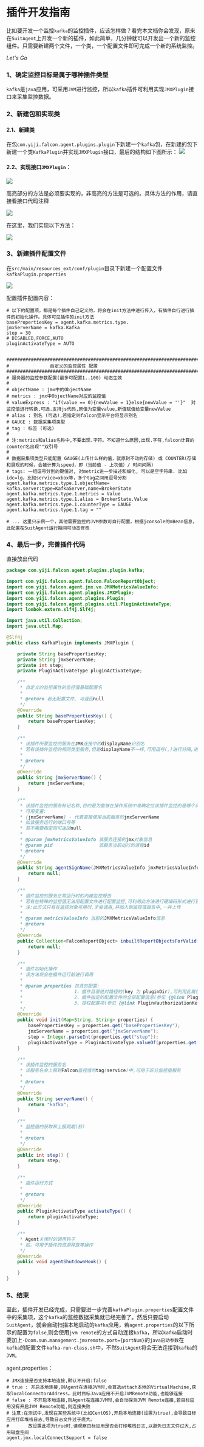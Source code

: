 # 插件开发指南

比如要开发一个监控`kafka`的监控插件，应该怎样做？看完本文档你会发现，原来在`SuitAgent`上开发一个新的插件，如此简单，几分钟就可以开发出一个新的监控组件。只需要新建两个文件，一个类，一个配置文件即可完成一个新的系统监控。

*Let's Go*

### 1、确定监控目标是属于哪种插件类型

`kafka`是`java`应用，可采用`JVM`进行监控，所以`kafka`插件可利用实现`JMXPlugin`接口来采集监控数据。

### 2、新建包和实现类

#### 2.1、新建类

在包`com.yiji.falcon.agent.plugins.plugin`下新建一个`kafka`包，在新建的包下新建一个类`KafkaPlugin`并实现`JMXPlugin`接口，最后的结构如下图所示：
![](http://ww3.sinaimg.cn/large/65e4f1e6gw1f82gz4v9afj20fk0iwwfn.jpg)

#### 2.2、实现接口`JMXPlugin`：

![](http://ww2.sinaimg.cn/large/65e4f1e6gw1f82h14yio6j20v007ywg9.jpg)

高亮部分的方法是必须要实现的，非高亮的方法是可选的。具体方法的作用，请直接看接口代码注释

![](http://ww2.sinaimg.cn/large/65e4f1e6gw1f82h1pfwwoj20ks0vsaee.jpg)

在这里，我们实现以下方法：

![](http://ww1.sinaimg.cn/large/65e4f1e6gw1f82h1wfd16j20xa0bkgnu.jpg)

### 3、新建插件配置文件

在`src/main/resources_ext/conf/plugin`目录下新建一个配置文件`kafkaPlugin.properties`

![](http://ww4.sinaimg.cn/large/65e4f1e6gw1f82h24jr4dj20hq0hoq4d.jpg)

配置插件配置内容：

```properties
# 以下的配置项，都是每个插件自己定义的，将会在init方法中进行传入，有插件自行进行插件的初始化操作。具体可见插件的init方法
basePropertiesKey = agent.kafka.metrics.type.
jmxServerName = kafka.Kafka
step = 30
# DISABLED,FORCE,AUTO
pluginActivateType = AUTO


################################################################################################
#				自定义的监控属性 配置
################################################################################################
# 服务器的监控参数配置(最多可配置1..100) 动态生效
#
# objectName : jmx中的ObjectName
# metrics : jmx中ObjectName对应的监控值
# valueExpress : "if(value == 0){newValue = 1}else{newValue = ''}"  对监控值进行转换,可选.支持js代码,原值为变量value,新值赋值给变量newValue
# alias : 别名 (可选),若指定则falcon显示平台将显示别名
# GAUGE : 数据采集项类型
# tag : 标签 (可选)
#
# 注:metrics和alias名称中,不要出现.字符。不知道什么原因,出现.字符,falcon计算的counter名出现""双引号
#
# 数据采集项类型只能配置 GAUGE(上传什么样的值，就原封不动的存储) 或 COUNTER(存储和展现的时候，会被计算为speed，即（当前值 - 上次值）/ 时间间隔)
# tags: 一组逗号分割的键值对, 对metric进一步描述和细化, 可以是空字符串. 比如idc=lg，比如service=xbox等，多个tag之间用逗号分割
agent.kafka.metrics.type.1.objectName= kafka.server:type=KafkaServer,name=BrokerState
agent.kafka.metrics.type.1.metrics = Value
agent.kafka.metrics.type.1.alias = BrokerState.Value
agent.kafka.metrics.type.1.counterType = GAUGE
agent.kafka.metrics.type.1.tag = ""

# ... 这里只示例一个，其他需要监控的JVM参数可自行配置，根据jconsole的mBean信息，此配置在SuitAgent运行期间可动态修改
```

### 4、最后一步，完善插件代码

直接放出代码

```java
package com.yiji.falcon.agent.plugins.plugin.kafka;

import com.yiji.falcon.agent.falcon.FalconReportObject;
import com.yiji.falcon.agent.jmx.vo.JMXMetricsValueInfo;
import com.yiji.falcon.agent.plugins.JMXPlugin;
import com.yiji.falcon.agent.plugins.Plugin;
import com.yiji.falcon.agent.plugins.util.PluginActivateType;
import lombok.extern.slf4j.Slf4j;

import java.util.Collection;
import java.util.Map;

@Slf4j
public class KafkaPlugin implements JMXPlugin {

    private String basePropertiesKey;
    private String jmxServerName;
    private int step;
    private PluginActivateType pluginActivateType;

    /**
     * 自定义的监控属性的监控值基础配置名
     *
     * @return 若无配置文件, 可返回null
     */
    @Override
    public String basePropertiesKey() {
        return basePropertiesKey;
    }

    /**
     * 该插件所要监控的服务在JMX连接中的displayName识别名
     * 若有该插件监控的相同类型服务,但是displayName不一样,可用逗号(,)进行分隔,进行统一监控
     *
     * @return
     */
    @Override
    public String jmxServerName() {
        return jmxServerName;
    }

    /**
     * 该插件监控的服务标记名称,目的是为能够在操作系统中准确定位该插件监控的是哪个具体服务
     * 可用变量:
     * {jmxServerName} - 代表直接使用当前服务的jmxServerName
     * 如该服务运行的端口号等
     * 若不需要指定则可返回null
     *
     * @param jmxMetricsValueInfo 该服务连接的jmx对象信息
     * @param pid                 该服务当前运行的进程id
     * @return
     */
    @Override
    public String agentSignName(JMXMetricsValueInfo jmxMetricsValueInfo, int pid) {
        return null;
    }

    /**
     * 插件监控的服务正常运行时的內建监控报告
     * 若有些特殊的监控值无法用配置文件进行配置监控,可利用此方法进行硬编码形式进行获取
     * 注:此方法只有在监控对象可用时,才会调用,并加入到监控值报告中,一并上传
     *
     * @param metricsValueInfo 当前的JMXMetricsValueInfo信息
     * @return
     */
    @Override
    public Collection<FalconReportObject> inbuiltReportObjectsForValid(JMXMetricsValueInfo metricsValueInfo) {
        return null;
    }

    /**
     * 插件初始化操作
     * 该方法将会在插件运行前进行调用
     *
     * @param properties 包含的配置:
     *                   1、插件目录绝对路径的(key 为 pluginDir),可利用此属性进行插件自定制资源文件读取
     *                   2、插件指定的配置文件的全部配置信息(参见 {@link Plugin#configFileName()} 接口项)
     *                   3、授权配置项(参见 {@link Plugin#authorizationKeyPrefix()} 接口项
     */
    @Override
    public void init(Map<String, String> properties) {
        basePropertiesKey = properties.get("basePropertiesKey");
        jmxServerName = properties.get("jmxServerName");
        step = Integer.parseInt(properties.get("step"));
        pluginActivateType = PluginActivateType.valueOf(properties.get("pluginActivateType"));
    }

    /**
     * 该插件监控的服务名
     * 该服务名会上报到Falcon监控值的tag(service)中,可用于区分监控值服务
     *
     * @return
     */
    @Override
    public String serverName() {
        return "kafka";
    }

    /**
     * 监控值的获取和上报周期(秒)
     *
     * @return
     */
    @Override
    public int step() {
        return step;
    }

    /**
     * 插件运行方式
     *
     * @return
     */
    @Override
    public PluginActivateType activateType() {
        return pluginActivateType;
    }

    /**
     * Agent关闭时的调用钩子
     * 如，可用于插件的资源释放等操作
     */
    @Override
    public void agentShutdownHook() {

    }
}

```

### 5、结束

至此，插件开发已经完成，只需要进一步完善`kafkaPlugin.properties`配置文件中的采集项，这个`kafka`的监控数据采集就已经完善了。然后只要启动`SuitAgent`，就会自动扫描本地启动的`kafka`应用，若`agent.properties`的以下所示的配置为`false`,则会使用`jvm remote`的方式自动连接`kafka`，所以`kafka`启动时要加上`-Dcom.sun.management.jmxremote.port={portNum}`的`java启动参数`在`kafka`的配置文件`kafka-run-class.sh`中，不然`SuitAgent`将会无法连接到`kafka`的`JVM`。

agent.properties：

```properties
# JMX连接是否支持本地连接,默认不开启:false
# true : 开启本地连接,则Agent在连接JVM时,会首选attach本地的VirtualMachine,获取localConnectorAddress。此时目标Java应用不开启JVMRemote功能,也能够连接
# false : 不开启本地连接,则Agent在连接JVM时,会自动探测JVM Remote连接,若目标应用没有开启JVM Remote功能,则连接失败
# 注意:在测试中,发现在某些系统中(比如CentOS),开启本地连接(设置为true),会导致目标应用打印堆栈日志,导致日志文件过于庞大。
#		故设置此项为true时,请观察目标应用是否会打印堆栈日志,以避免日志文件过大,占用磁盘空间
agent.jmx.localConnectSupport = false
```


